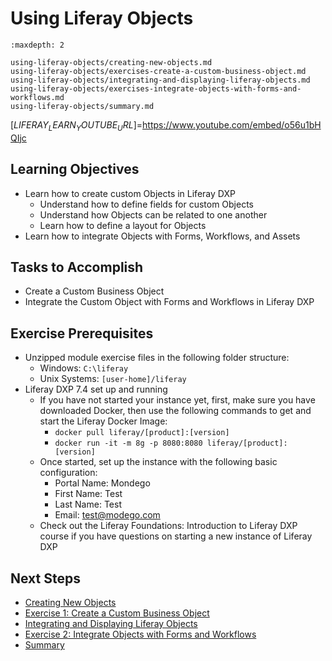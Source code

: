 # Using Liferay Objects 

```{toctree}
:maxdepth: 2

using-liferay-objects/creating-new-objects.md
using-liferay-objects/exercises-create-a-custom-business-object.md
using-liferay-objects/integrating-and-displaying-liferay-objects.md
using-liferay-objects/exercises-integrate-objects-with-forms-and-workflows.md
using-liferay-objects/summary.md
```

[$LIFERAY_LEARN_YOUTUBE_URL$]=https://www.youtube.com/embed/o56u1bHQIjc 

## Learning Objectives

* Learn how to create custom Objects in Liferay DXP
	* Understand how to define fields for custom Objects
	* Understand how Objects can be related to one another
	* Learn how to define a layout for Objects
* Learn how to integrate Objects with Forms, Workflows, and Assets
	
## Tasks to Accomplish 

* Create a Custom Business Object
* Integrate the Custom Object with Forms and Workflows in Liferay DXP

## Exercise Prerequisites

* Unzipped module exercise files in the following folder structure:
	- Windows: `C:\liferay`
	- Unix Systems: `[user-home]/liferay`
* Liferay DXP 7.4 set up and running
    - If you have not started your instance yet, first, make sure you have downloaded Docker, then use the following commands to get and start the Liferay Docker Image: 
        * `docker pull liferay/[product]:[version]`
        * `docker run -it -m 8g -p 8080:8080 liferay/[product]:[version]`
    - Once started, set up the instance with the following basic configuration:
        * Portal Name: Mondego
        * First Name: Test
        * Last Name: Test
        * Email: test@modego.com
    - Check out the Liferay Foundations: Introduction to Liferay DXP course if you have questions on starting a new instance of Liferay DXP

## Next Steps

* [Creating New Objects](./using-liferay-objects/creating-new-objects.md) 
* [Exercise 1: Create a Custom Business Object](./using-liferay-objects/exercises-create-a-custom-business-object.md) 
* [Integrating and Displaying Liferay Objects](./using-liferay-objects/integrating-and-displaying-liferay-objects.md) 
* [Exercise 2: Integrate Objects with Forms and Workflows](./using-liferay-objects/exercises-integrate-objects-with-forms-and-workflows.md) 
* [Summary](./using-liferay-objects/summary.md) 
